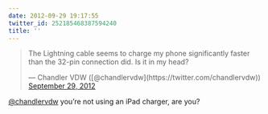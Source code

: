 ```yaml
---
date: 2012-09-29 19:17:55
twitter_id: 252185468387594240
title: ''
---
```


<blockquote class="twitter-tweet"><p lang="en" dir="ltr">The Lightning cable seems to charge my phone significantly faster than the 32-pin connection did. Is it in my head?</p>&mdash; Chandler VDW ([@chandlervdw](https://twitter.com/chandlervdw)) <a href="https://twitter.com/chandlervdw/status/252183902142205952?ref_src=twsrc%5Etfw">September 29, 2012</a></blockquote>
<script async src="https://platform.twitter.com/widgets.js" charset="utf-8"></script>

[@chandlervdw](https://twitter.com/chandlervdw) you’re not using an iPad charger, are you?
